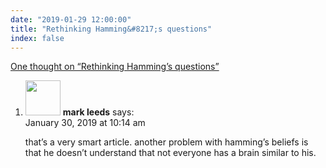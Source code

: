 ```yaml
---
date: "2019-01-29 12:00:00"
title: "Rethinking Hamming&#8217;s questions"
index: false
---
```


[One thought on &ldquo;Rethinking Hamming&#8217;s questions&rdquo;](/lemire/blog/2019/01-29-rethinking-hammings-questions)

<ol class="comment-list">
<li id="comment-385607" class="comment even thread-even depth-1">
<div class="comment-author vcard">
<img alt src="https://secure.gravatar.com/avatar/1d73e77e72548e5e5cb5590d008939eb?s=56&#038;d=mm&#038;r=g" srcset="https://secure.gravatar.com/avatar/1d73e77e72548e5e5cb5590d008939eb?s=112&#038;d=mm&#038;r=g 2x" class="avatar avatar-56 photo" height="56" width="56" decoding="async" /> <b class="fn">mark leeds</b> <span class="says">says:</span> </div>
<div class="comment-metadata"><time datetime="2019-01-30T10:14:33+00:00">January 30, 2019 at 10:14 am</time></a> </div>
<div class="comment-content">
<p>that&rsquo;s a very smart article. another problem with hamming&rsquo;s beliefs is that he doesn&rsquo;t understand that not everyone has a brain similar to his.</p>
</div>
</li>
</ol>
